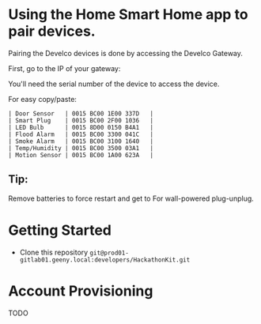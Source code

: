 # Using the Home Smart Home app to pair devices. #

Pairing the Develco devices is done by accessing the Develco Gateway.

First, go to the IP of your gateway:

[Your IP]:8000/

You'll need the serial number of the device to access the device.

For easy copy/paste:

```
| Door Sensor   | 0015 BC00 1E00 337D   |
| Smart Plug    | 0015 BC00 2F00 1036   |
| LED Bulb      | 0015 8D00 0150 B4A1   |
| Flood Alarm   | 0015 BC00 3300 041C   |
| Smoke Alarm   | 0015 BC00 3100 1640   |
| Temp/Humidity | 0015 BC00 3500 03A1   |
| Motion Sensor | 0015 BC00 1A00 623A   |
```


## Tip:

Remove batteries to force restart and get to
For wall-powered plug-unplug.

# Getting Started

 * Clone this repository `git@prod01-gitlab01.geeny.local:developers/HackathonKit.git`

# Account Provisioning

TODO
